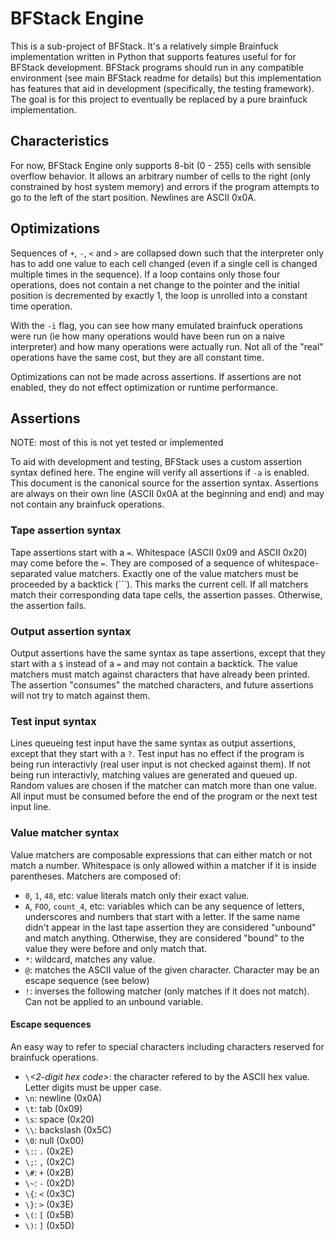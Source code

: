 # BFStack Engine
This is a sub-project of BFStack. It's a relatively simple Brainfuck implementation written in Python that supports features useful for for BFStack development. BFStack programs should run in any compatible environment (see main BFStack readme for details) but this implementation has features that aid in development (specifically, the testing framework). The goal is for this project to eventually be replaced by a pure brainfuck implementation.

## Characteristics
For now, BFStack Engine only supports 8-bit (0 - 255) cells with sensible overflow behavior. It allows an arbitrary number of cells to the right (only constrained by host system memory) and errors if the program attempts to go to the left of the start position. Newlines are ASCII 0x0A.

## Optimizations
Sequences of `+`, `-`, `<` and `>` are collapsed down such that the interpreter only has to add one value to each cell changed (even if a single cell is changed multiple times in the sequence). If a loop contains only those four operations, does not contain a net change to the pointer and the initial position is decremented by exactly 1, the loop is unrolled into a constant time operation.

With the `-i` flag, you can see how many emulated brainfuck operations were run (ie how many operations would have been run on a naive interpreter) and how many operations were actually run. Not all of the "real" operations have the same cost, but they are all constant time.

Optimizations can not be made across assertions. If assertions are not enabled, they do not effect optimization or runtime performance.

## Assertions
NOTE: most of this is not yet tested or implemented

To aid with development and testing, BFStack uses a custom assertion syntax defined here. The engine will verify all assertions if `-a` is enabled. This document is the canonical source for the assertion syntax. Assertions are always on their own line (ASCII 0x0A at the beginning and end) and may not contain any brainfuck operations.

### Tape assertion syntax
Tape assertions start with a `=`. Whitespace (ASCII 0x09 and ASCII 0x20) may come before the `=`. They are composed of a sequence of whitespace-separated value matchers. Exactly one of the value matchers must be proceeded by a backtick (`\``). This marks the current cell. If all matchers match their corresponding data tape cells, the assertion passes. Otherwise, the assertion fails.

### Output assertion syntax
Output assertions have the same syntax as tape assertions, except that they start with a `$` instead of a `=` and may not contain a backtick. The value matchers must match against characters that have already been printed. The assertion "consumes" the matched characters, and future assertions will not try to match against them.

### Test input syntax
Lines queueing test input have the same syntax as output assertions, except that they start with a `?`. Test input has no effect if the program is being run interactivly (real user input is not checked against them). If not being run interactivly, matching values are generated and queued up. Random values are chosen if the matcher can match more than one value. All input must be consumed before the end of the program or the next test input line.

### Value matcher syntax
Value matchers are composable expressions that can either match or not match a number. Whitespace is only allowed within a matcher if it is inside parentheses. Matchers are composed of:
- `0`, `1`, `48`, etc: value literals match only their exact value.
- `A`, `FOO`, `count_4`, etc: variables which can be any sequence of letters, underscores and numbers that start with a letter. If the same name didn't appear in the last tape assertion they are considered "unbound" and match anything. Otherwise, they are considered "bound" to the value they were before and only match that.
- `*`: wildcard, matches any value.
- `@`*<character>*: matches the ASCII value of the given character. Character may be an escape sequence (see below)
- `!`: inverses the following matcher (only matches if it does not match). Can not be applied to an unbound variable.

#### Escape sequences
An easy way to refer to special characters including characters reserved for brainfuck operations.
- `\`*<2-digit hex code>*: the character refered to by the ASCII hex value. Letter digits must be upper case.
- `\n`: newline (0x0A)
- `\t`: tab (0x09)
- `\s`: space (0x20)
- `\\`: backslash (0x5C)
- `\0`: null (0x00)
- `\:`: `.` (0x2E)
- `\;`: `,` (0x2C)
- `\#`: `+` (0x2B)
- `\~`: `-` (0x2D)
- `\{`: `<` (0x3C)
- `\}`: `>` (0x3E)
- `\(`: `[` (0x5B)
- `\)`: `]` (0x5D)
